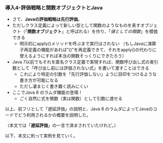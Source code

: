 ### 導入4-評価戦略と関数オブジェクトとJava

- さて、**Javaの評価戦略は先行評価**。
- ただしクラス定義によって新しい型として関数のようなものを表すオブジェクト（「**関数オブジェクト**」と呼ばれる）を作り、「*値としての関数*」を模倣できる
  - 明示的にapply()メソッドを呼ぶまで実行はされない （もしJavaに演算子再定義の機能があれば"()"を再定義できて、それをapply()の代わりに使えるようにすれば本当の関数そっくりにできたろう）
- Java 7以前でもそれを匿名クラス定義で実現すれば、関数呼び出し式の実引数として「呼び出し前には評価されない式」を書いて渡すことはできる
  - これにより特定の引数を「先行評価しない」ように目印をつけるような書き方が可能になる
  - ただし凄まじく書き難く読みにくい
- ここでJava 8 のラムダ機能の登場！
  - ごく自然に式を関数（実は関数）として引数に渡せる

以上、前フリとして「遅延評価」の説明と、Java 8 のラムダによってJavaのコードでどう利用されるかの概要を説明した。

（本文では「**遅延評価**」の一言で済まされていたけれど。）

以下、本文に則って実例を見ていく。
